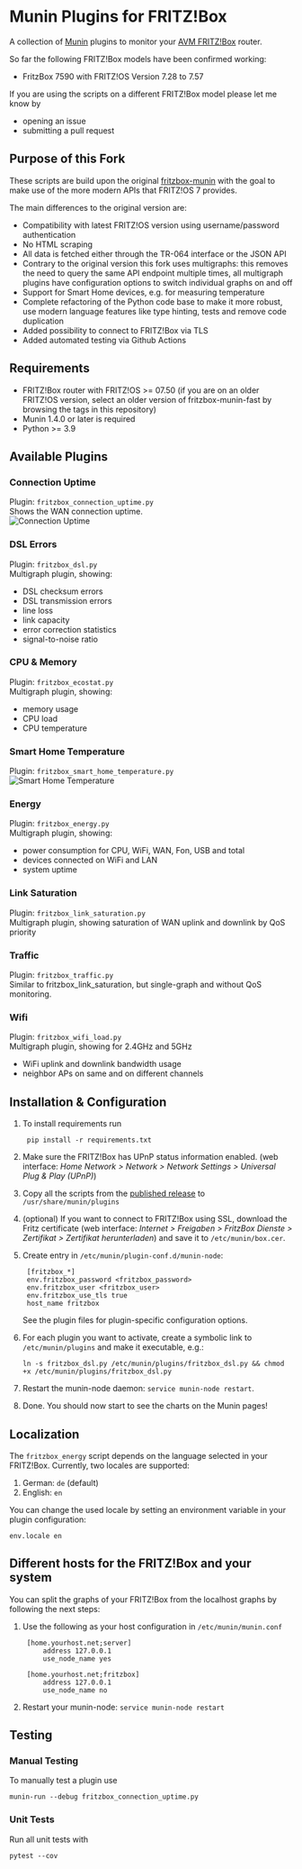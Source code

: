 # Munin Plugins for FRITZ!Box

A collection of [Munin](https://munin-monitoring.org) plugins to monitor your [AVM FRITZ!Box](https://avm.de/produkte/fritzbox/) router.

So far the following FRITZ!Box models have been confirmed working:
- FritzBox 7590 with FRITZ!OS Version 7.28 to 7.57

If you are using the scripts on a different FRITZ!Box model please let me know by

- opening an issue
- submitting a pull request

## Purpose of this Fork

These scripts are build upon the original [fritzbox-munin](https://github.com/Tafkas/fritzbox-munin) with the goal to make 
use of the more modern APIs that FRITZ!OS 7 provides.

The main differences to the original version are:
- Compatibility with latest FRITZ!OS version using username/password authentication
- No HTML scraping
- All data is fetched either through the TR-064 interface or the JSON API
- Contrary to the original version this fork uses multigraphs: this removes the need to query the same API endpoint multiple times, all multigraph plugins have configuration options to switch individual graphs on and off
- Support for Smart Home devices, e.g. for measuring temperature
- Complete refactoring of the Python code base to make it more robust, use modern language features like type hinting, tests and remove code duplication
- Added possibility to connect to FRITZ!Box via TLS
- Added automated testing via Github Actions

## Requirements
- FRITZ!Box router with FRITZ!OS >= 07.50 (if you are on an older FRITZ!OS version, select an older version of fritzbox-munin-fast by browsing the tags in this repository)
- Munin 1.4.0 or later is required
- Python >= 3.9
   
## Available Plugins

### Connection Uptime
Plugin: `fritzbox_connection_uptime.py`  
Shows the WAN connection uptime.  
![Connection Uptime](doc/connection_uptime.png)

### DSL Errors
Plugin: `fritzbox_dsl.py`  
Multigraph plugin, showing:
 - DSL checksum errors
 - DSL transmission errors
 - line loss
 - link capacity
 - error correction statistics
 - signal-to-noise ratio

### CPU & Memory
Plugin: `fritzbox_ecostat.py`  
Multigraph plugin, showing:
 - memory usage
 - CPU load
 - CPU temperature

### Smart Home Temperature
Plugin: `fritzbox_smart_home_temperature.py`  
![Smart Home Temperature](doc/smart_home_temperature.png)

### Energy
Plugin: `fritzbox_energy.py`  
Multigraph plugin, showing:
 - power consumption for CPU, WiFi, WAN, Fon, USB and total
 - devices connected on WiFi and LAN
 - system uptime

### Link Saturation
Plugin: `fritzbox_link_saturation.py`  
Multigraph plugin, showing saturation of WAN uplink and downlink by QoS priority

### Traffic
Plugin: `fritzbox_traffic.py`  
Similar to fritzbox_link_saturation, but single-graph and without QoS monitoring.

### Wifi
Plugin: `fritzbox_wifi_load.py`  
Multigraph plugin, showing for 2.4GHz and 5GHz
 - WiFi uplink and downlink bandwidth usage
 - neighbor APs on same and on different channels

## Installation & Configuration

1. To install requirements run

        pip install -r requirements.txt

1. Make sure the FRITZ!Box has UPnP status information enabled. (web interface: _Home Network > Network > Network Settings > Universal Plug & Play (UPnP)_)

1. Copy all the scripts from the [published release](https://github.com/ma4nn/fritzbox-munin-fast/releases) to `/usr/share/munin/plugins`

1. (optional) If you want to connect to FRITZ!Box using SSL, download the Fritz certificate (web interface: _Internet > Freigaben > FritzBox Dienste > Zertifikat > Zertifikat herunterladen_) and save it to `/etc/munin/box.cer`.

1. Create entry in `/etc/munin/plugin-conf.d/munin-node`:

        [fritzbox_*]
        env.fritzbox_password <fritzbox_password>
        env.fritzbox_user <fritzbox_user>
        env.fritzbox_use_tls true
        host_name fritzbox
   
   See the plugin files for plugin-specific configuration options.

1. For each plugin you want to activate, create a symbolic link to `/etc/munin/plugins` and make it executable, e.g.:
   ```
   ln -s fritzbox_dsl.py /etc/munin/plugins/fritzbox_dsl.py && chmod +x /etc/munin/plugins/fritzbox_dsl.py
   ```

1. Restart the munin-node daemon: `service munin-node restart`.

1. Done. You should now start to see the charts on the Munin pages!

## Localization

The `fritzbox_energy` script depends on the language selected in your FRITZ!Box. Currently, two locales are
supported:

1. German: `de` (default)
2. English: `en`

You can change the used locale by setting an environment variable in your plugin configuration:

    env.locale en

## Different hosts for the FRITZ!Box and your system

You can split the graphs of your FRITZ!Box from the localhost graphs by following the next steps:

1. Use the following as your host configuration in `/etc/munin/munin.conf`

        [home.yourhost.net;server]
            address 127.0.0.1
            use_node_name yes

        [home.yourhost.net;fritzbox]
            address 127.0.0.1
            use_node_name no

1. Restart your munin-node: `service munin-node restart`

## Testing

### Manual Testing

To manually test a plugin use
```
munin-run --debug fritzbox_connection_uptime.py
```

### Unit Tests

Run all unit tests with
```
pytest --cov
```
